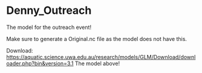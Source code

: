 # Denny_Outreach
The model for the outreach event! 


Make sure to generate a Original.nc file as the model does not have this. 

Download: https://aquatic.science.uwa.edu.au/research/models/GLM/Download/downloader.php?bin&version=3.1
The model above! 
